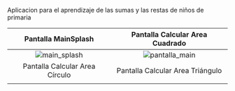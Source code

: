 Aplicacion para el aprendizaje de las sumas y las restas de niños de primaria


|                               Pantalla MainSplash                              |                                   Pantalla Calcular Area Cuadrado                                |
|:------------------------------------------------------------------------------:|:------------------------------------------------------------------------------:|
| ![main_splash](https://github.com/saulhervas/calculatorKidsApp/assets/136034899/574ee30d-fbf2-48cb-81fa-a943adf6ac1a)   |  ![pantalla_main](https://github.com/saulhervas/calculatorKidsApp/assets/136034899/255afeae-c15d-41d5-9687-474baba12281) |
|                               Pantalla Calcular Area Círculo                              |                                   Pantalla Calcular Area Triángulo                                   |
|    |    |

